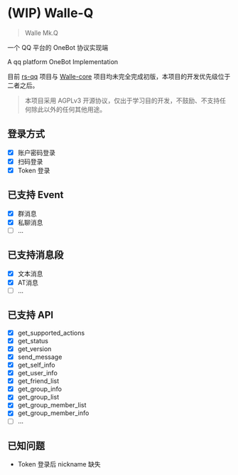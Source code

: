 # (WIP) Walle-Q

> Walle Mk.Q

一个 QQ 平台的 OneBot 协议实现端

A qq platform OneBot Implementation

目前 [rs-qq](https://github.com/lz1998/rs-qq) 项目与 [Walle-core](https://github.com/abrahum/walle-core) 项目均未完全完成初版，本项目的开发优先级位于二者之后。

> 本项目采用 AGPLv3 开源协议，仅出于学习目的开发，不鼓励、不支持任何除此以外的任何其他用途。

## 登录方式

- [x] 账户密码登录
- [x] 扫码登录
- [x] Token 登录

## 已支持 Event

- [x] 群消息
- [x] 私聊消息
- [ ] ...
## 已支持消息段

- [x] 文本消息
- [x] AT消息
- [ ] ...

## 已支持 API

- [x] get_supported_actions
- [x] get_status
- [x] get_version
- [x] send_message
- [x] get_self_info
- [x] get_user_info
- [x] get_friend_list
- [x] get_group_info
- [x] get_group_list
- [x] get_group_member_list
- [x] get_group_member_info
- [ ] ...

## 已知问题

- Token 登录后 nickname 缺失